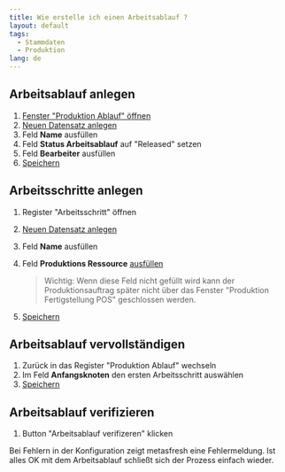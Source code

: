 ```yaml
---
title: Wie erstelle ich einen Arbeitsablauf ?
layout: default
tags:
  - Stammdaten
  - Produktion
lang: de
---
```


## Arbeitsablauf anlegen

1. [Fenster "Produktion Ablauf" öffnen](Wie_finde_und_öffne_ich_ein_Fenster)
1. [Neuen Datensatz anlegen](Wie_lege_ich_einen_neuen_datensatz_an)
1. Feld **Name** ausfüllen
1. Feld **Status Arbeitsablauf** auf "Released" setzen
1. Feld **Bearbeiter** ausfüllen
1. [Speichern](Wie_lege_ich_einen_neuen_datensatz_an)

## Arbeitsschritte anlegen

1. Register "Arbeitsschritt" öffnen
1. [Neuen Datensatz anlegen](Wie_lege_ich_einen_neuen_datensatz_an)
1. Feld **Name** ausfüllen
1. Feld **Produktions Ressource** [ausfüllen](Wie_erstelle_ich_eine_Produktionsressource)

   > Wichtig: Wenn diese Feld nicht gefüllt wird kann der Produktionsauftrag später nicht über das Fenster "Produktion Fertigstellung POS" geschlossen werden.
   
1. [Speichern](Wie_lege_ich_einen_neuen_datensatz_an)

## Arbeitsablauf vervollständigen

1. Zurück in das Register "Produktion Ablauf" wechseln
1. Im Feld **Anfangsknoten** den ersten Arbeitsschritt auswählen
1. [Speichern](Wie_lege_ich_einen_neuen_datensatz_an)

## Arbeitsablauf verifizieren

1. Button "Arbeitsablauf verifizeren" klicken

Bei Fehlern in der Konfiguration zeigt metasfresh eine Fehlermeldung. Ist alles OK mit dem Arbeitsablauf schließt sich der Prozess einfach wieder.

